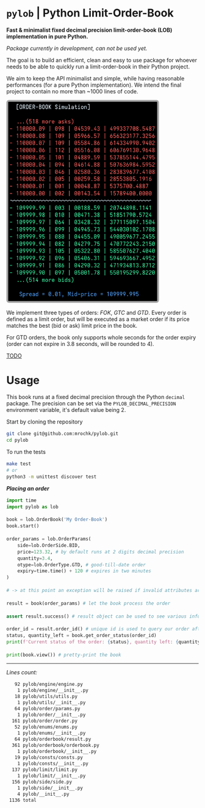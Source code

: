 # `pylob` | Python Limit-Order-Book
**Fast &amp; minimalist fixed decimal precision limit-order-book (LOB) implementation in pure Python.**

*Package currently in development, can not be used yet.*

The goal is to build an efficient, clean and easy to use package for whoever needs to be able to quickly run a limit-order-book in their Python project. 

We aim to keep the API minimalist and simple, while having reasonable performances (for a pure Python implementation). We intend the final project to contain no more than ~1000 lines of code.

<img src="ss.png" width=400>

We implement three types of orders: *FOK*, *GTC* and *GTD*. Every order is defined as a limit order, but will be executed as a market order if its price matches the best (bid or ask) limit price in the book.

For GTD orders, the book only supports whole seconds for the order expiry (order can not expire in 3.8 seconds, will be rounded to 4). 

<a href="TODO.md">TODO</a>

# Usage

This book runs at a fixed decimal precision through the Python `decimal` package. The precision can be set via the `PYLOB_DECIMAL_PRECISION` environment variable, it's default value being 2.

Start by cloning the repository
```bash
git clone git@github.com:mrochk/pylob.git
cd pylob
```

To run the tests
```bash
make test
# or
python3 -m unittest discover test
```

***Placing an order***
```python
import time
import pylob as lob

book = lob.OrderBook('My Order-Book')
book.start()

order_params = lob.OrderParams(
    side=lob.OrderSide.BID,
    price=123.32, # by default runs at 2 digits decimal precision
    quantity=3.4,
    otype=lob.OrderType.GTD, # good-till-date order
    expiry=time.time() + 120 # expires in two minutes
)

# -> at this point an exception will be raised if invalid attributes are provided

result = book(order_params) # let the book process the order

assert result.success() # result object can be used to see various infos about the order execution

order_id = result.order_id() # unique id is used to query our order after it's been placed
status, quantity_left = book.get_order_status(order_id)
print(f'Current status of the order: {status}, quantity left: {quantity_left}.')

print(book.view()) # pretty-print the book
```

***

*Lines count:*
```
   92 pylob/engine/engine.py
    1 pylob/engine/__init__.py
   18 pylob/utils/utils.py
    1 pylob/utils/__init__.py
   64 pylob/order/params.py
    1 pylob/order/__init__.py
  161 pylob/order/order.py
   52 pylob/enums/enums.py
    1 pylob/enums/__init__.py
   64 pylob/orderbook/result.py
  361 pylob/orderbook/orderbook.py
    1 pylob/orderbook/__init__.py
   19 pylob/consts/consts.py
    1 pylob/consts/__init__.py
  137 pylob/limit/limit.py
    1 pylob/limit/__init__.py
  156 pylob/side/side.py
    1 pylob/side/__init__.py
    4 pylob/__init__.py
 1136 total
```